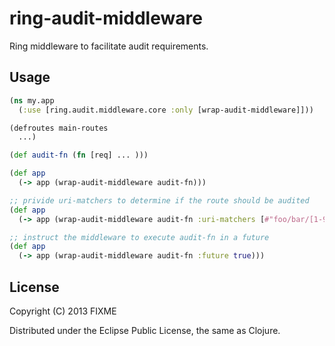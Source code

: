 # ring-audit-middleware

Ring middleware to facilitate audit requirements.

## Usage

```clojure
(ns my.app
  (:use [ring.audit.middleware.core :only [wrap-audit-middleware]]))

(defroutes main-routes
  ...)

(def audit-fn (fn [req] ... )))

(def app
  (-> app (wrap-audit-middleware audit-fn)))

;; privide uri-matchers to determine if the route should be audited
(def app
  (-> app (wrap-audit-middleware audit-fn :uri-matchers [#"foo/bar/[1-9]+" #"admin/*"])))

;; instruct the middleware to execute audit-fn in a future
(def app
  (-> app (wrap-audit-middleware audit-fn :future true)))
```

## License

Copyright (C) 2013 FIXME

Distributed under the Eclipse Public License, the same as Clojure.
